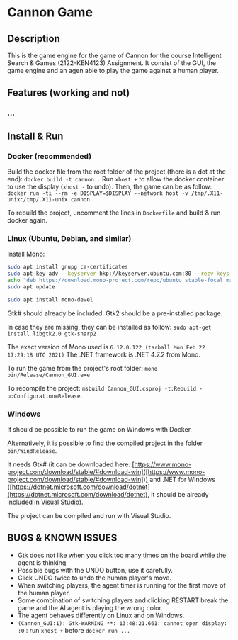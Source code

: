 ﻿# Cannon Game

## Description

This is the game engine for the game of Cannon for the course Intelligent Search & Games (2122-KEN4123) Assignment.
It consist of the GUI, the game engine and an agen able to play the game against a human player.

## Features (working and not)
### ...

## Install & Run

### Docker (recommended)

Build the docker file from the root folder of the project (there is a dot at the end): `docker build -t cannon .`
Run `xhost +` to allow the docker container to use the display (`xhost -` to undo).
Then, the game can be as follow: `docker run -ti --rm -e DISPLAY=$DISPLAY --network host -v /tmp/.X11-unix:/tmp/.X11-unix cannon`

To rebuild the project, uncomment the lines in `Dockerfile` and build & run docker again.


### Linux (Ubuntu, Debian, and similar)

Install Mono: 

```bash
sudo apt install gnupg ca-certificates
sudo apt-key adv --keyserver hkp://keyserver.ubuntu.com:80 --recv-keys 3FA7E0328081BFF6A14DA29AA6A19B38D3D831EF
echo "deb https://download.mono-project.com/repo/ubuntu stable-focal main" | sudo tee /etc/apt/sources.list.d/mono-official-stable.list 
sudo apt update

sudo apt install mono-devel
```

Gtk# should already be included. Gtk2 should be a pre-installed package.

In case they are missing, they can be installed as follow:
`sudo apt-get install libgtk2.0 gtk-sharp2`

The exact version of Mono used is `6.12.0.122 (tarball Mon Feb 22 17:29:18 UTC 2021)`
The .NET framework is .NET 4.7.2 from Mono.

To run the game from the project's root folder: `mono bin/Release/Cannon_GUI.exe`
   
To recompile the project: `msbuild Cannon_GUI.csproj -t:Rebuild -p:Configuration=Release`.


### Windows

It should be possible to run the game on Windows with Docker.

Alternatively, it is possible to find the compiled  project in the folder `bin/WindRelease`.

It needs Gtk# (it can be downloaded here: [https://www.mono-project.com/download/stable/#download-win]([https://www.mono-project.com/download/stable/#download-win])) 
and .NET for Windows ([https://dotnet.microsoft.com/download/dotnet](https://dotnet.microsoft.com/download/dotnet), it should be already included in Visual Studio).

The project can be compiled and run with Visual Studio.

## BUGS & KNOWN ISSUES

* Gtk does not like when you click too many times on the board while the agent is thinking.
* Possible bugs with the UNDO button, use it carefully.
* Click UNDO twice to undo the human player's move.
* When switching players, the agent timer is running for the first move of the human player.
* Some combination of switching players and clicking RESTART break the game and the AI agent is playing the wrong color.
* The agent behaves differently on Linux and on Windows.
* `(Cannon_GUI:1): Gtk-WARNING **: 13:48:21.661: cannot open display: :0` : run `xhost +` before `docker run ...`

